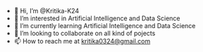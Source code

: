 - 👋 Hi, I’m @Kritika-K24
- 👀 I’m interested in Artificial Intelligence and Data Science
- 🌱 I’m currently learning Artificial Intelligence and Data Science
- 💞️ I’m looking to collaborate on all kind of pojects
- 📫 How to reach me at kritika0324@gmail.com

<!---
Kritika-K24/Kritika-K24 is a ✨ special ✨ repository because its `README.md` (this file) appears on your GitHub profile.
You can click the Preview link to take a look at your changes.
--->
